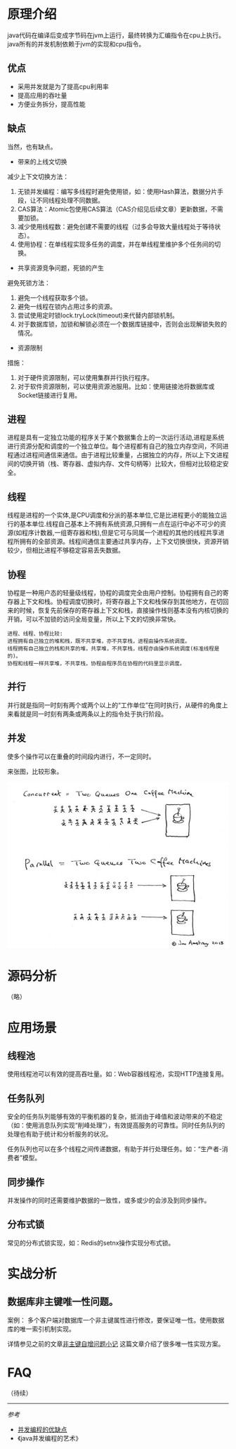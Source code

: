 # 原理介绍
java代码在编译后变成字节码在jvm上运行，最终转换为汇编指令在cpu上执行。java所有的并发机制依赖于jvm的实现和cpu指令。

## 优点
+ 采用并发就是为了提高cpu利用率
+ 提高应用的吞吐量
+ 方便业务拆分，提高性能

## 缺点
当然，也有缺点。
+ 带来的上线文切换

减少上下文切换方法：
1. 无锁并发编程：编写多线程时避免使用锁，如：使用Hash算法，数据分片手段，让不同线程处理不同数据。
2. CAS算法：Atomic包使用CAS算法（CAS介绍见后续文章）更新数据，不需要加锁。
3. 减少使用线程数：避免创建不需要的线程（过多会导致大量线程处于等待状态）。
4. 使用协程：在单线程实现多任务的调度，并在单线程里维护多个任务间的切换。


+ 共享资源竞争问题，死锁的产生

避免死锁方法：

1. 避免一个线程获取多个锁。
2. 避免一线程在锁内占用过多的资源。
3. 尝试使用定时锁lock.tryLock(timeout)来代替内部锁机制。
4. 对于数据库锁，加锁和解锁必须在一个数据库链接中，否则会出现解锁失败的情况。


+ 资源限制

措施：
1. 对于硬件资源限制，可以使用集群并行执行程序。
2. 对于软件资源限制，可以使用资源池服用。比如：使用链接池将数据库或Socket链接进行复用。


## 进程
进程是具有一定独立功能的程序关于某个数据集合上的一次运行活动,进程是系统进行资源分配和调度的一个独立单位。每个进程都有自己的独立内存空间，不同进程通过进程间通信来通信。由于进程比较重量，占据独立的内存，所以上下文进程间的切换开销（栈、寄存器、虚拟内存、文件句柄等）比较大，但相对比较稳定安全。

## 线程
线程是进程的一个实体,是CPU调度和分派的基本单位,它是比进程更小的能独立运行的基本单位.线程自己基本上不拥有系统资源,只拥有一点在运行中必不可少的资源(如程序计数器,一组寄存器和栈),但是它可与同属一个进程的其他的线程共享进程所拥有的全部资源。线程间通信主要通过共享内存，上下文切换很快，资源开销较少，但相比进程不够稳定容易丢失数据。

## 协程
协程是一种用户态的轻量级线程，协程的调度完全由用户控制。协程拥有自己的寄存器上下文和栈。协程调度切换时，将寄存器上下文和栈保存到其他地方，在切回来的时候，恢复先前保存的寄存器上下文和栈，直接操作栈则基本没有内核切换的开销，可以不加锁的访问全局变量，所以上下文的切换非常快。

```
进程、线程、协程比较:
进程拥有自己独立的堆和栈，既不共享堆，亦不共享栈，进程由操作系统调度。
线程拥有自己独立的栈和共享的堆，共享堆，不共享栈，线程亦由操作系统调度(标准线程是的)。
协程和线程一样共享堆，不共享栈，协程由程序员在协程的代码里显示调度。
```

## 并行
并行就是指同一时刻有两个或两个以上的“工作单位”在同时执行，从硬件的角度上来看就是同一时刻有两条或两条以上的指令处于执行阶段。

## 并发
使多个操作可以在重叠的时间段内进行，不一定同时。

来张图，比较形象。

![j.u.c ](https://github.com/alanzhang211/learning-note/raw/master/img/current-parallel.jpg)

# 源码分析
（略）

# 应用场景
## 线程池
使用线程池可以有效的提高吞吐量。如：Web容器线程池，实现HTTP连接复用。

## 任务队列
安全的任务队列能够有效的平衡机器的复杂，抵消由于峰值和波动带来的不稳定（如：使用消息队列实现“削峰处理”），有效提高服务的可靠性。同时任务队列的处理也有助于统计和分析服务的状况。

任务队列也可以在多个线程之间传递数据，有助于并行处理任务。如：“生产者-消费者”模型。

## 同步操作
并发操作的同时还需要维护数据的一致性，或多或少的会涉及到同步操作。

## 分布式锁
常见的分布式锁实现，如：Redis的setnx操作实现分布式锁。

# 实战分析
## 数据库非主键唯一性问题。
案例：
多个客户端对数据库一个非主键属性进行修改，要保证唯一性。使用数据库的唯一索引机制实现。

详情参见之前的文章[非主键自增问题小记](http://alanzhang.me/2017/12/01/%E9%9D%9E%E4%B8%BB%E9%94%AE%E8%87%AA%E5%A2%9E%E9%97%AE%E9%A2%98%E5%B0%8F%E8%AE%B0/#more) 这篇文章介绍了很多唯一性实现方案。

# FAQ
（待续）

---
*参考*
+ [并发编程的优缺点](https://www.jianshu.com/p/959cf355b574)
+ 《java并发编程的艺术》
